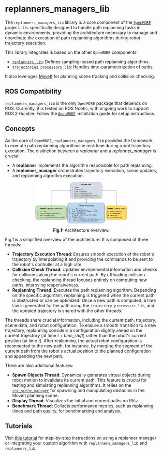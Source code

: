 # replanners_managers_lib

The `replanners_managers_lib` library is a core component of the [`OpenMORE`](https://github.com/JRL-CARI-CNR-UNIBS/OpenMORE.git) project. It is specifically designed to handle path replanning tasks in dynamic environments, providing the architecture necessary to manage and coordinate the execution of path replanning algorithms during robot trajectory execution.

This library integrates is based on the other `OpenMORE` components:
- [`replanners_lib`](https://github.com/JRL-CARI-CNR-UNIBS/replanners_lib): Defines sampling-based path replanning algorithms.
- [`trajectories_processors_lib`](https://github.com/JRL-CARI-CNR-UNIBS/trajectories_processors_lib): Handles time-parameterization of paths.

It also leverages [MoveIt](https://moveit.ros.org/) for planning scene tracking and collision checking.

## ROS Compatibility

`replanners_managers_lib` is the only `OpenMORE` package that depends on ROS. Currently, it is tested on ROS Noetic, with ongoing work to support ROS 2 Humble. Follow the [`OpenMORE`](https://github.com/JRL-CARI-CNR-UNIBS/OpenMORE) installation guide for setup instructions.

## Concepts

As the core of `OpenMORE`, `replanners_managers_lib` provides the framework to execute path replanning algorithms in real-time during robot trajectory execution. The distinction between a *replanner* and a *replanner_manager* is crucial:
- A **replanner** implements the algorithm responsible for path replanning.
- A **replanner_manager** orchestrates trajectory execution, scene updates, and replanning algorithm execution.

<p align="center">
  <img src="documentation/overview.png?raw=true" alt="Fig.1: Architecture overview" width="60%" style="display: block; margin: auto;">
</p>
<p align="center"><b>Fig.1:</b> Architecture overview.</p>

Fig.1 is a simplified overview of the architecture. It is composed of three threads:

- **Trajectory Execution Thread**: Ensures smooth execution of the robot's trajectory by interpolating it and providing the commands to be sent to the robot's controller at a high rate.
- **Collision Check Thread**: Updates environmental information and checks for collisions along the robot's current path. By offloading collision checking, the replanning thread focuses entirely on computing new paths, improving responsiveness.
- **Replanning Thread**: Executes the path replanning algorithm. Depending on the specific algorithm, replanning is triggered when the current path is obstructed or can be optimized. Once a new path is computed, a time law is generated for the path using the `trajectory_processors_lib`, and the updated trajectory is shared with the other threads.

The threads share crucial information, including the current path, trajectory, scene data, and robot configuration. To ensure a smooth transition to a new trajectory, replanning considers a configuration slightly ahead on the current trajectory (at time *t + time_shift*) rather than the robot's current position (at time *t*). After replanning, the actual robot configuration is reconnected to the new path, for instance, by merging the segment of the current path from the robot's actual position to the planned configuration and appending the new path.

There are also additional features:
- **Spawn Objects Thread**: Dynamically generates virtual objects during robot motion to invalidate its current path. This feature is crucial for testing and simulating replanning algorithms. It relies on the [`cnr_scene_manager`](https://github.com/JRL-CARI-CNR-UNIBS/cnr_scene_manager) for spawning and manipulating obstacles in the MoveIt planning scene.
- **Display Thread**: Visualizes the initial and current paths on RViz.
- **Benchmark Thread**: Collects performance metrics, such as replanning times and path quality, for benchmarking and analysis.

## Tutorials

Visit [this tutorial](documentation/tuutorial/tutorial.md) for step-by-step instructions on using a replanner manager or integrating your custom algorithm with `replanners_managers_lib` and `replanners_lib`. 

